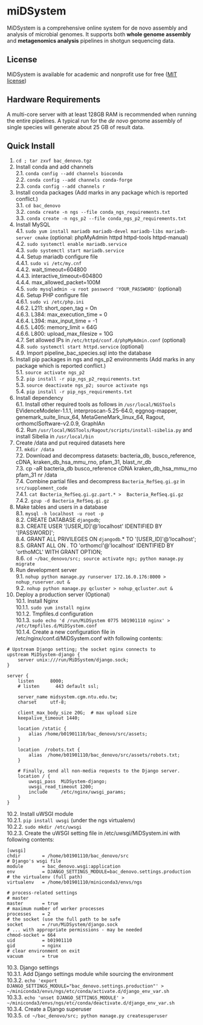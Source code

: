 # miDSystem
MiDSystem is a comprehensive online system for de novo assembly and analysis of microbial genomes. It supports both __whole genome assembly__ and __metagenomics analysis__ pipelines in shotgun sequencing data.
## License
MiDSystem is available for academic and nonprofit use for free ([MIT license](LICENSE.md))  
## Hardware Requirements
A multi-core server with at least 128GB RAM is recommended when running the entire pipelines. A typical run for the *de novo* genome assembly of single species will generate about 25 GB of result data.
## Quick Install
1. `cd ; tar zxvf bac_denovo.tgz`  
2. Install conda and add channels  
    2.1. `conda config --add channels bioconda`  
    2.2. `conda config --add channels conda-forge`  
    2.3. `conda config --add channels r`  
3. Install conda packages (Add marks in any package which is reported conflict.)  
    3.1. `cd bac_denovo`  
    3.2. `conda create -n ngs --file conda_ngs_requirements.txt`  
    3.3. `conda create -n ngs_p2 --file conda_ngs_p2_requirements.txt`  
4. Install MySQL  
    4.1. `sudo yum install mariadb mariadb-devel mariadb-libs mariadb-server cmake` (optional: phpMyAdmin httpd httpd-tools httpd-manual)  
    4.2. `sudo systemctl enable mariadb.service`  
    4.3. `sudo systemctl start mariadb.service`  
    4.4. Setup mariadb configure file  
        4.4.1. `sudo vi /etc/my.cnf`  
        4.4.2. wait_timeout=604800  
        4.4.3. interactive_timeout=604800  
        4.4.4. max_allowed_packet=100M  
    4.5. `sudo mysqladmin -u root password 'YOUR_PASSWORD'` (optional)  
    4.6. Setup PHP configure file  
        4.6.1. `sudo vi /etc/php.ini`  
        4.6.2. L211: short_open_tag = On  
        4.6.3. L384: max_execution_time = 0  
        4.6.4. L394: max_input_time = -1  
        4.6.5. L405: memory_limit = 64G  
        4.6.6. L800: upload_max_filesize = 10G  
    4.7. Set allowed IPs in `/etc/httpd/conf.d/phpMyAdmin.conf` (optional)  
    4.8. `sudo systemctl start httpd.service` (optional)  
    4.9. Import pipeline_bac_species.sql into the database  
5. Install pip packages in ngs and ngs_p2 environments (Add marks in any package which is reported conflict.)  
    5.1. `source activate ngs_p2`  
    5.2. `pip install -r pip_ngs_p2_requirements.txt`  
    5.3. `source deactivate ngs_p2; source activate ngs`  
    5.4. `pip install -r pip_ngs_requirements.txt`  
6. Install dependency  
    6.1. Install other required tools as follows in `/usr/local/NGSTools`  
    EVidenceModeler-1.1.1, interproscan-5.25-64.0, eggnog-mapper, genemark_suite_linux_64, MetaGeneMark_linux_64, Ragout, orthomclSoftware-v2.0.9, GraphlAn  
    6.2. Run `/usr/local/NGSTools/Ragout/scripts/install-sibelia.py` and install Sibelia in `/usr/local/bin`  
7. Create /data and put required datasets here  
    7.1. `mkdir /data`  
    7.2. Download and decompress datasets:  bacteria_db, busco_reference, cDNA, kraken_db_hsa_mmu_rno, pfam_31, blast_nr_db  
    7.3. cp -aR bacteria_db busco_reference cDNA kraken_db_hsa_mmu_rno pfam_31 nr /data  
    7.4. Combine partial files and decompress `Bacteria_RefSeq.gi.gz` in `src/supplement_code`  
        7.4.1. `cat Bacteria_RefSeq.gi.gz.part.* >  Bacteria_RefSeq.gi.gz`  
        7.4.2. `gzup -d Bacteria_RefSeq.gi.gz`  
8. Make tables and users in a database  
    8.1. `mysql -h localhost -u root -p`  
    8.2. CREATE DATABASE `djangodb`;  
    8.3. CREATE USER '[USER_ID]'@'localhost' IDENTIFIED BY '[PASSWORD]';  
    8.4. GRANT ALL PRIVILEGES ON `djangodb`.* TO '[USER_ID]'@'localhost';  
    8.5. GRANT ALL ON *.* TO 'orthomcl'@'localhost' IDENTIFIED BY 'orthoMCL' WITH GRANT OPTION;  
    8.6. `cd ~/bac_denovo/src; source activate ngs; python manage.py migrate`  
9. Run development server  
    9.1. `nohup python manage.py runserver 172.16.0.176:8000 > nohup_ruserver.out &`  
    9.2. `nohup python manage.py qcluster > nohup_qcluster.out &`  
10. Deploy a production server (Optional)  
    10.1. Install Nginx  
        10.1.1. `sudo yum install nginx`  
        10.1.2. Tmpfiles.d configuration  
        10.1.3. `sudo echo 'd /run/MiDSystem 0775 b01901110 nginx' > /etc/tmpfiles.d/MiDSystem.conf`  
        10.1.4. Create a new configuration file in /etc/nginx/conf.d/MiDSystem.conf with following contents:  
        
```
# Upstream Django setting; the socket nginx connects to
upstream MiDSystem-django {
    server unix:///run/MiDSystem/django.sock;
}

server {
    listen      8000;
    # listen      443 default ssl;

    server_name midsystem.cgm.ntu.edu.tw;
    charset     utf-8;

    client_max_body_size 20G;  # max upload size
    keepalive_timeout 1440;

    location /static {
        alias /home/b01901110/bac_denovo/src/assets;
    }
    
    location  /robots.txt {
        alias  /home/b01901110/bac_denovo/src/assets/robots.txt;
    }

    # Finally, send all non-media requests to the Django server.
    location / {
        uwsgi_pass  MiDSystem-django;
        uwsgi_read_timeout 1200;
        include     /etc/nginx/uwsgi_params;
    }
}
```

10.2. Install uWSGI module  
    10.2.1. `pip install uwsgi` (under the ngs virtualenv)  
    10.2.2. `sudo mkdir /etc/uwsgi`  
    10.2.3. Create the uWSGI setting file in /etc/uwsgi/MiDSystem.ini with following contents:  

```
[uwsgi]
chdir        = /home/b01901110/bac_denovo/src
# Django's wsgi file
module       = bac_denovo.wsgi:application
env          = DJANGO_SETTINGS_MODULE=bac_denovo.settings.production
# the virtualenv (full path)
virtualenv   = /home/b01901110/miniconda3/envs/ngs

# process-related settings
# master
master       = true
# maximum number of worker processes
processes    = 2
# the socket (use the full path to be safe
socket       = /run/MiDSystem/django.sock
# ... with appropriate permissions - may be needed
chmod-socket = 664
uid          = b01901110
gid          = nginx
# clear environment on exit
vacuum       = true
```

10.3. Django settings  
    10.3.1. Add Django settings module while sourcing the environment  
    10.3.2. `echo 'export DJANGO_SETTINGS_MODULE="bac_denovo.settings.production"' > ~/miniconda3/envs/ngs/etc/conda/activate.d/django_env_var.sh`  
    10.3.3. `echo 'unset DJANGO_SETTINGS_MODULE' > ~/miniconda3/envs/ngs/etc/conda/deactivate.d/django_env_var.sh`  
    10.3.4. Create a Django superuser  
    10.3.5. `cd ~/bac_denovo/src; python manage.py createsuperuser`  

